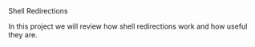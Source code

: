 <html>
<head>
Shell Redirections
</head>
<body>
<p>
In this project we will review how shell redirections work and how useful they are.
</p>
</body>
</html>